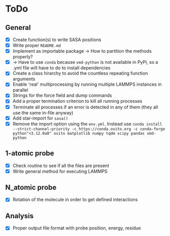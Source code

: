 # ToDo

## General

- [X] Create function(s) to write SASA positions
- [x] Write proper `README.md`
- [X] Implement as importable package -> How to partition the methods properly?
- [X] -> Have to use `conda` because `vmd-python` is not available in PyPi, so a .yml file will have to do to install dependencies
- [X] Create a class hirarchy to avoid the countless repeating function arguments
- [X] Enable 'real' multiprocessing by running multiple LAMMPS instances in parallel
- [X] Strings for the force field and dump commands
- [X] Add a proper termination criterion to kill all running processes
- [x] Terminate all processes if an error is detected in any of them (they all use the same in-file anyway)
- [X] Add star-import for `sasa()`
- [X] Remove the import option using the `env.yml`. Instead use 
`conda install --strict-channel-priority -c https://conda.ovito.org -c conda-forge python"<3.12.0a0" ovito matplotlib numpy tqdm scipy pandas vmd-python`

## 1-atomic probe

- [X] Check routine to see if all the files are present
- [X] Write general method for executing LAMMPS

## N_atomic probe

- [X] Rotation of the molecule in order to get defined interactions

## Analysis

- [X] Proper output file format with probe position, energy, residue

